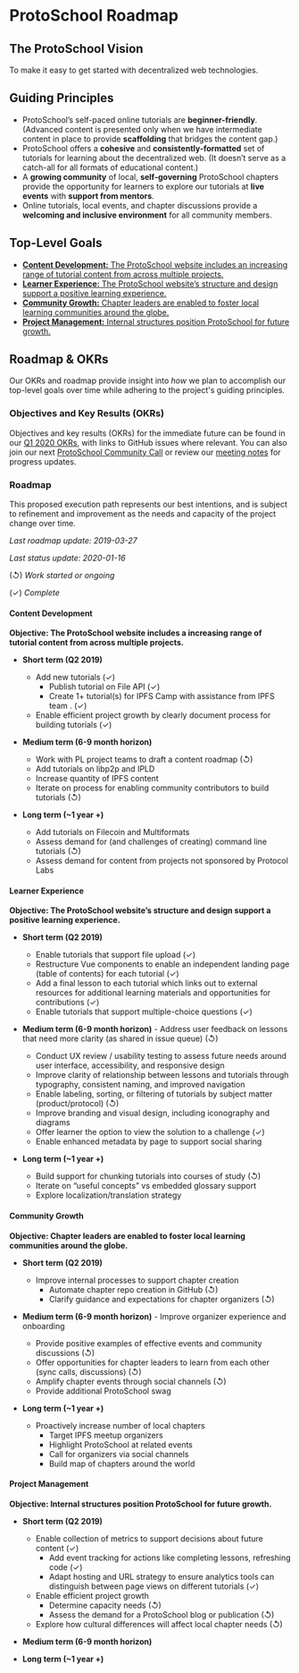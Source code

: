 # ProtoSchool Roadmap

## The ProtoSchool Vision

To make it easy to get started with decentralized web technologies.


## Guiding Principles

-   ProtoSchool’s self-paced online tutorials are **beginner-friendly**. (Advanced content is presented only when we have intermediate content in place to provide **scaffolding** that bridges the content gap.)
-   ProtoSchool offers a **cohesive** and **consistently-formatted** set of tutorials for learning about the decentralized web. (It doesn’t serve as a catch-all for all formats of educational content.)
-   A **growing community** of local, **self-governing** ProtoSchool chapters provide the opportunity for learners to explore our tutorials at **live events** with **support from mentors**.
-   Online tutorials, local events, and chapter discussions provide a **welcoming and inclusive environment** for all community members.


## Top-Level Goals

- [**Content Development:** The ProtoSchool website includes an increasing range of tutorial content from across multiple projects.](#content-development)
- [**Learner Experience:** The ProtoSchool website’s structure and design support a positive learning experience.](#learner-experience)
- [**Community Growth:** Chapter leaders are enabled to foster local learning communities around the globe.](#community-growth)
- [**Project Management:** Internal structures position ProtoSchool for future growth.](#project-management)

## Roadmap & OKRs

Our OKRs and roadmap provide insight into _how_ we plan to accomplish our top-level goals over time while adhering to the project's guiding principles. 

### Objectives and Key Results (OKRs)

Objectives and key results (OKRs) for the immediate future can be found in our [Q1 2020 OKRs](./okrs/2020-q1.md), with links to GitHub issues where relevant. You can also join our next [ProtoSchool Community Call](https://github.com/ProtoSchool/organizing/issues/47) or review our [meeting notes](./meeting-notes/meeting-notes-and-recordings.md) for progress updates.

### Roadmap

This proposed execution path represents our best intentions, and is subject to refinement and improvement as the needs and capacity of the project change over time.

_Last roadmap update: 2019-03-27_

_Last status update: 2020-01-16_

(&olarr;) _Work started or ongoing_

(&check;) _Complete_

#### Content Development

**Objective: The ProtoSchool website includes a increasing range of tutorial content from across multiple projects.**

- **Short term (Q2 2019)**
  -   Add new tutorials (&check;)
        -   Publish tutorial on File API   (&check;)
        -   Create 1+ tutorial(s) for IPFS Camp with assistance from IPFS team . (&check;)
  -   Enable efficient project growth by clearly document process for building tutorials (&check;)


- **Medium term (6-9 month horizon)**
    -   Work with PL project teams to draft a content roadmap  (&olarr;)
    -   Add tutorials on libp2p and IPLD
    -   Increase quantity of IPFS content 
    -   Iterate on process for enabling community contributors to build tutorials   (&olarr;)


-   **Long term (~1 year +)**
    -   Add tutorials on Filecoin and Multiformats 
    -   Assess demand for (and challenges of creating) command line tutorials   (&olarr;)
    -   Assess demand for content from projects not sponsored by Protocol Labs 

#### Learner Experience

**Objective: The ProtoSchool website’s structure and design support a positive learning experience.**

  -   **Short term (Q2 2019)**
      -   Enable tutorials that support file upload (&check;)
      -   Restructure Vue components to enable an independent landing page (table of contents) for each tutorial (&check;)
      -   Add a final lesson to each tutorial which links out to external resources for additional learning materials and opportunities for contributions (&check;)
      -   Enable tutorials that support multiple-choice questions (&check;)

  -   **Medium term (6-9 month horizon)**
    - Address user feedback on lessons that need more clarity (as shared in issue queue)    (&olarr;)
      -   Conduct UX review / usability testing to assess future needs around user interface, accessibility, and responsive design 
      -   Improve clarity of relationship between lessons and tutorials through typography, consistent naming, and improved navigation
      -   Enable labeling, sorting, or filtering of tutorials by subject matter (product/protocol)   (&olarr;)
        -   Improve branding and visual design, including iconography and diagrams
        -   Offer learner the option to view the solution to a challenge (&check;)
        -   Enable enhanced metadata by page to support social sharing 


  -   **Long term (~1 year +)**
      -   Build support for chunking tutorials into courses of study   (&olarr;)
      -   Iterate on “useful concepts” vs embedded glossary support
      -   Explore localization/translation strategy


#### Community Growth

**Objective: Chapter leaders are enabled to foster local learning communities around the globe.**

-   **Short term (Q2 2019)**
    - Improve internal processes to support chapter creation
       -   Automate chapter repo creation in GitHub   (&olarr;)
       -   Clarify guidance and expectations for chapter organizers   (&olarr;)


  -   **Medium term (6-9 month horizon)**
    -   Improve organizer experience and onboarding
        -   Provide positive examples of effective events and community discussions   (&olarr;) 
        -   Offer opportunities for chapter leaders to learn from each other (sync calls, discussions)   (&olarr;)
        -   Amplify chapter events through social channels   (&olarr;)
        -   Provide additional ProtoSchool swag 


-   **Long term (~1 year +)**
    -   Proactively increase number of local chapters
        -   Target IPFS meetup organizers
        -   Highlight ProtoSchool at related events   
        -   Call for organizers via social channels
        -   Build map of chapters around the world

#### Project Management

**Objective: Internal structures position ProtoSchool for future growth.**

  -   **Short term (Q2 2019)**
      -   Enable collection of metrics to support decisions about future content (&check;)
          -   Add event tracking for actions like completing lessons, refreshing code (&check;)
          -   Adapt hosting and URL strategy to ensure analytics tools can distinguish between page views on different tutorials (&check;)
      -   Enable efficient project growth
          -   Determine capacity needs   (&olarr;)
          -   Assess the demand for a ProtoSchool blog or publication   (&olarr;)
      -   Explore how cultural differences will affect local chapter needs   (&olarr;)


  -   **Medium term (6-9 month horizon)**


  -   **Long term (~1 year +)**
